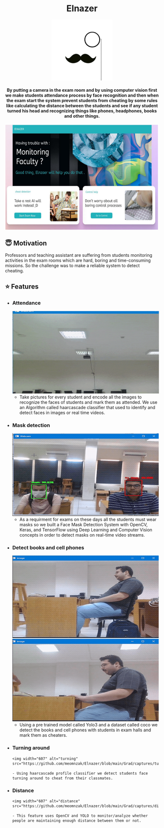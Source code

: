 <h1 align="center">Elnazer</h1>

<div align= "center"><img src="https://github.com/meomnzak/Elnazer/blob/main/Grad/captures/logo.png" width="200" height="200"/>
  <h4>By putting a camera in the exam room and by using computer vision first we make  students attendance process by face recognition and then when the exam start the system prevent students from cheating by some rules like calculating the distance between the students and see if any student turned his head and recognizing things like phones, headphones, books and other things.</h4>
</div>

<div align= "center"><img src="https://github.com/meomnzak/Elnazer/blob/main/Grad/captures/home.PNG"/></div>

## :innocent: Motivation
Professors and teaching assistant are suffering from students monitoring activities in the exam rooms which are hard, boring and time-consuming missions. So the challenge was to make a reliable system to detect cheating.


## :star: Features
 - ### Attendance
      <img width="607" alt="attendace" src="https://github.com/meomnzak/Elnazer/blob/main/Grad/captures/attendance.gif">
      
      - Take pictures for every student and encode all the images to recognize the faces of students and mark them as attended. We use an Algorithm called haarcascade classifier that used to identify and detect faces in images or real time videos.

      
 - ### Mask detection
      <img width="607" alt="mask" src="https://github.com/meomnzak/Elnazer/blob/main/Grad/captures/mask.gif">
      
      - As a requirment for exams on these days all the students must wear masks so we built a Face Mask Detection System with OpenCV, Keras, and TensorFlow using Deep Learning and Computer Vision concepts in order to detect masks on real-time video streams.
 
 - ### Detect books and cell phones
      <img width="607" alt="book" src="https://github.com/meomnzak/Elnazer/blob/main/Grad/captures/book.gif">
      <img width="607" alt="phone" src="https://github.com/meomnzak/Elnazer/blob/main/Grad/captures/phone.gif">
      
      - Using a pre trained model called Yolo3 and a dataset called coco we detect the books and cell phones with students in exam halls and mark them as cheaters.

      
- ### Turning around
      <img width="607" alt="turning" src="https://github.com/meomnzak/Elnazer/blob/main/Grad/captures/turning.gif">
      
      - Using haarcascade profile classifier we detect students face turning around to cheat from their classmates.

- ### Distance
      <img width="607" alt="distance" src="https://github.com/meomnzak/Elnazer/blob/main/Grad/captures/distance.gif">
      
      - This feature uses OpenCV and YOLO to monitor/analyze whether people are maintaining enough distance between them or not.







